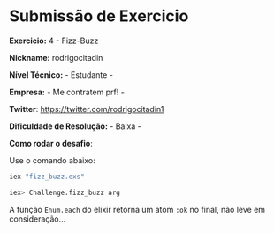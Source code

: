 # Submissão de Exercicio

**Exercicio:** 4 - Fizz-Buzz

**Nickname:** rodrigocitadin

**Nível Técnico:** - Estudante -

**Empresa:** - Me contratem prf! -

**Twitter**: https://twitter.com/rodrigocitadin1

**Dificuldade de Resolução:** - Baixa -

**Como rodar o desafio**: 

Use o comando abaixo: 
```bash
iex "fizz_buzz.exs"
```

```bash
iex> Challenge.fizz_buzz arg
```

A função `Enum.each` do elixir retorna um atom `:ok` no final, não leve em consideração...